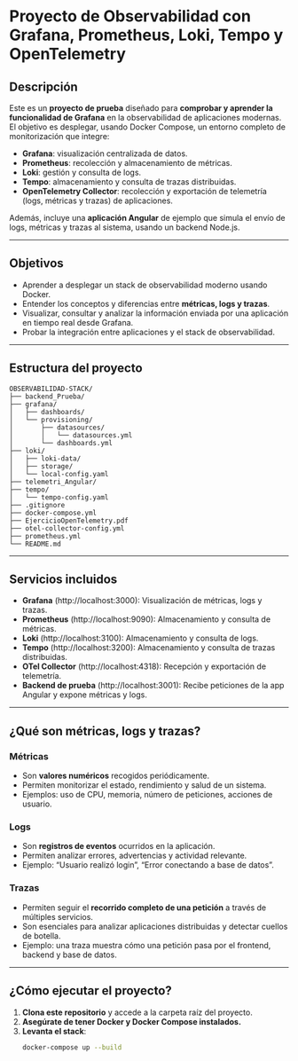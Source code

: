 # Proyecto de Observabilidad con Grafana, Prometheus, Loki, Tempo y OpenTelemetry

## Descripción

Este es un **proyecto de prueba** diseñado para **comprobar y aprender la funcionalidad de Grafana** en la observabilidad de aplicaciones modernas. El objetivo es desplegar, usando Docker Compose, un entorno completo de monitorización que integre:

- **Grafana**: visualización centralizada de datos.
- **Prometheus**: recolección y almacenamiento de métricas.
- **Loki**: gestión y consulta de logs.
- **Tempo**: almacenamiento y consulta de trazas distribuidas.
- **OpenTelemetry Collector**: recolección y exportación de telemetría (logs, métricas y trazas) de aplicaciones.

Además, incluye una **aplicación Angular** de ejemplo que simula el envío de logs, métricas y trazas al sistema, usando un backend Node.js.

---

## Objetivos

- Aprender a desplegar un stack de observabilidad moderno usando Docker.
- Entender los conceptos y diferencias entre **métricas, logs y trazas**.
- Visualizar, consultar y analizar la información enviada por una aplicación en tiempo real desde Grafana.
- Probar la integración entre aplicaciones y el stack de observabilidad.

---

## Estructura del proyecto
```
OBSERVABILIDAD-STACK/
├── backend_Prueba/
├── grafana/
│   ├── dashboards/
│   └── provisioning/
│       ├── datasources/
│       │   └── datasources.yml
│       └── dashboards.yml
├── loki/
│   ├── loki-data/
│   ├── storage/
│   └── local-config.yaml
├── telemetri_Angular/
├── tempo/
│   └── tempo-config.yaml
├── .gitignore
├── docker-compose.yml
├── EjercicioOpenTelemetry.pdf
├── otel-collector-config.yml
├── prometheus.yml
└── README.md
```

---

## Servicios incluidos

- **Grafana** (http://localhost:3000): Visualización de métricas, logs y trazas.
- **Prometheus** (http://localhost:9090): Almacenamiento y consulta de métricas.
- **Loki** (http://localhost:3100): Almacenamiento y consulta de logs.
- **Tempo** (http://localhost:3200): Almacenamiento y consulta de trazas distribuidas.
- **OTel Collector** (http://localhost:4318): Recepción y exportación de telemetría.
- **Backend de prueba** (http://localhost:3001): Recibe peticiones de la app Angular y expone métricas y logs.

---

## ¿Qué son métricas, logs y trazas?

### Métricas
- Son **valores numéricos** recogidos periódicamente.
- Permiten monitorizar el estado, rendimiento y salud de un sistema.
- Ejemplos: uso de CPU, memoria, número de peticiones, acciones de usuario.

### Logs
- Son **registros de eventos** ocurridos en la aplicación.
- Permiten analizar errores, advertencias y actividad relevante.
- Ejemplo: “Usuario realizó login”, “Error conectando a base de datos”.

### Trazas
- Permiten seguir el **recorrido completo de una petición** a través de múltiples servicios.
- Son esenciales para analizar aplicaciones distribuidas y detectar cuellos de botella.
- Ejemplo: una traza muestra cómo una petición pasa por el frontend, backend y base de datos.

---

## ¿Cómo ejecutar el proyecto?

1. **Clona este repositorio** y accede a la carpeta raíz del proyecto.
2. **Asegúrate de tener Docker y Docker Compose instalados.**
3. **Levanta el stack**:
   ```bash
   docker-compose up --build
